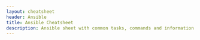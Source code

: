 ```yaml
---
layout: cheatsheet
header: Ansible
title: Ansible Cheatsheet
description: Ansible sheet with common tasks, commands and information to help managing ansible deployments.
---
```


